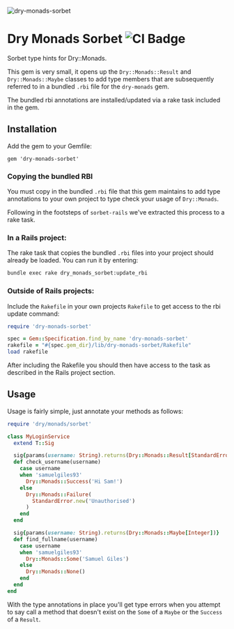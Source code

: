 ![dry-monads-sorbet](https://user-images.githubusercontent.com/2643026/69986703-dfc68200-1535-11ea-9035-38ecbdb67138.png)

# Dry Monads Sorbet ![CI Badge](https://github.com/tricycle/dry-monads-sorbet/workflows/RSpec%20Test%20Suite/badge.svg)

Sorbet type hints for Dry::Monads.

This gem is very small, it opens up the `Dry::Monads::Result` and `Dry::Monads::Maybe` classes to add type members
that are subsequently referred to in a bundled `.rbi` file for the `dry-monads` gem.

The bundled rbi annotations are installed/updated via a rake task included in the gem.

## Installation

Add the gem to your Gemfile:

`gem 'dry-monads-sorbet'`

### Copying the bundled RBI

You must copy in the bundled `.rbi` file that this gem maintains to add type annotations to your own project to type check your usage of `Dry::Monads`.

Following in the footsteps of `sorbet-rails` we've extracted this process to a rake task.

### In a Rails project:

The rake task that copies the bundled `.rbi` files into your project should already be loaded. You can run it by entering:

```bash
bundle exec rake dry_monads_sorbet:update_rbi
```

### Outside of Rails projects:

Include the `Rakefile` in your own projects `Rakefile` to get access to the rbi update command:

```ruby
require 'dry-monads-sorbet'

spec = Gem::Specification.find_by_name 'dry-monads-sorbet'
rakefile = "#{spec.gem_dir}/lib/dry-monads-sorbet/Rakefile"
load rakefile
```

After including the Rakefile you should then have access to the task as described in the Rails project section.

## Usage

Usage is fairly simple, just annotate your methods as follows:

```ruby
require 'dry/monads/sorbet'

class MyLoginService
  extend T::Sig

  sig{params(username: String).returns(Dry::Monads::Result[StandardError, String])}
  def check_username(username)
    case username
    when 'samuelgiles93'
      Dry::Monads::Success('Hi Sam!')
    else
      Dry::Monads::Failure(
        StandardError.new('Unauthorised')
      )
    end
  end

  sig{params(username: String).returns(Dry::Monads::Maybe[Integer])}
  def find_fullname(username)
    case username
    when 'samuelgiles93'
      Dry::Monads::Some('Samuel Giles')
    else
      Dry::Monads::None()
    end
  end
end
```

With the type annotations in place you'll get type errors when you attempt to say call a method that doesn't exist on the `Some` of a `Maybe` or the `Success` of a `Result`.
